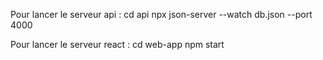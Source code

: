 Pour lancer le serveur api :
cd api
npx json-server --watch db.json --port 4000

Pour lancer le serveur react :
cd web-app
npm start